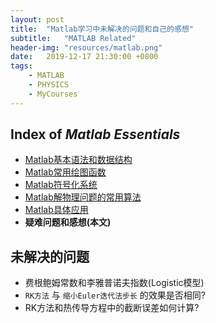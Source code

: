 ```yaml
---
layout: post
title:  "Matlab学习中未解决的问题和自己的感想"
subtitle:   "MATLAB Related"
header-img: "resources/matlab.png"
date:   2019-12-17 21:30:00 +0800
tags:
    - MATLAB
    - PHYSICS
    - MyCourses
---
```


## Index of _Matlab Essentials_
* [Matlab基本语法和数据结构](./MATLAB-Essentials-1.html)
* [Matlab常用绘图函数](./MATLAB-Essentials-2.html)
* [Matlab符号化系统](./MATLAB-Essentials-3.html)
* [Matlab解物理问题的常用算法](./MATLAB-Essentials-4.html)
* [Matlab具体应用](./MATLAB-Essentials-5.html)
* **疑难问题和感想(本文)**

## 未解决的问题

* 费根鲍姆常数和李雅普诺夫指数(Logistic模型)
* `RK方法` 与 `缩小Euler迭代法步长` 的效果是否相同?
* RK方法和热传导方程中的截断误差如何计算?